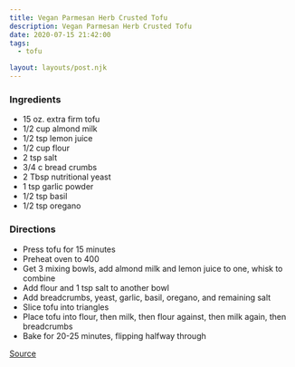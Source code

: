 ```yaml
---
title: Vegan Parmesan Herb Crusted Tofu
description: Vegan Parmesan Herb Crusted Tofu
date: 2020-07-15 21:42:00
tags:
  - tofu

layout: layouts/post.njk
---
```


### Ingredients

- 15 oz. extra firm tofu
- 1/2 cup almond milk
- 1/2 tsp lemon juice
- 1/2 cup flour
- 2 tsp salt
- 3/4 c bread crumbs
- 2 Tbsp nutritional yeast
- 1 tsp garlic powder
- 1/2 tsp basil
- 1/2 tsp oregano

### Directions

- Press tofu for 15 minutes
- Preheat oven to 400
- Get 3 mixing bowls, add almond milk and lemon juice to one, whisk to combine
- Add flour and 1 tsp salt to another bowl
- Add breadcrumbs, yeast, garlic, basil, oregano, and remaining salt
- Slice tofu into triangles
- Place tofu into flour, then milk, then flour against, then milk again, then breadcrumbs
- Bake for 20-25 minutes, flipping halfway through

[Source](https://www.rabbitandwolves.com/parmesan-herb-crusted-tofu-vegan/)
